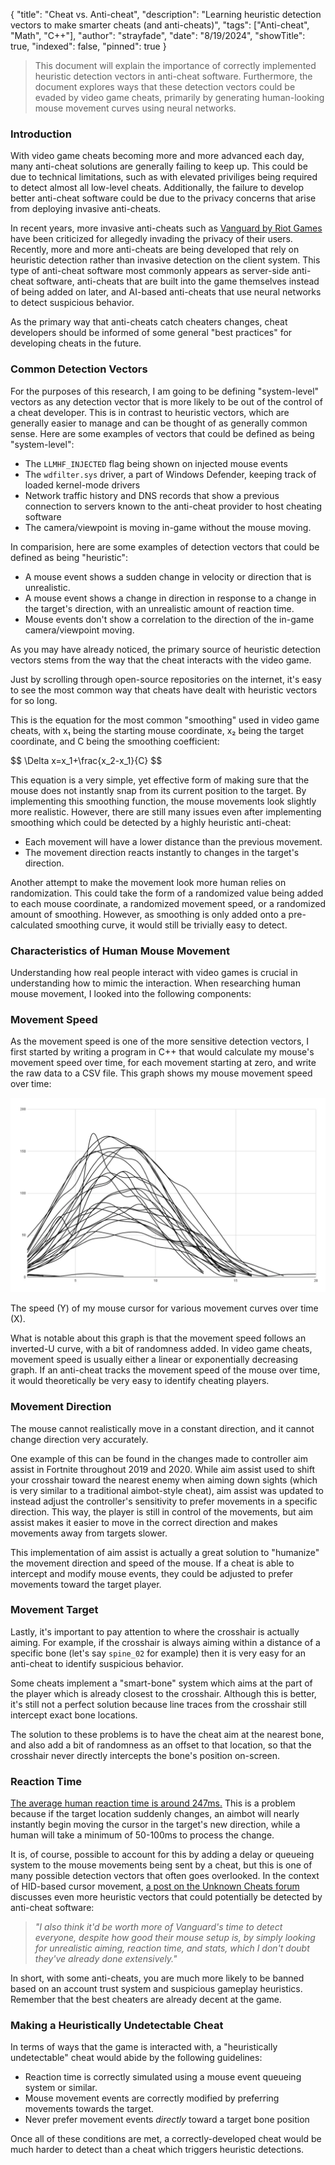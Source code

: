 {
"title": "Cheat vs. Anti-cheat",
"description": "Learning heuristic detection vectors to make smarter cheats (and anti-cheats)",
"tags": ["Anti-cheat", "Math", "C++"],
"author": "strayfade",
"date": "8/19/2024",
"showTitle": true,
"indexed": false,
"pinned": true
}

> This document will explain the importance of correctly implemented heuristic detection vectors in anti-cheat software. Furthermore, the document explores ways that these detection vectors could be evaded by video game cheats, primarily by generating human-looking mouse movement curves using neural networks.

### Introduction

With video game cheats becoming more and more advanced each day, many anti-cheat solutions are generally failing to keep up. This could be due to technical limitations, such as with elevated priviliges being required to detect almost all low-level cheats. Additionally, the failure to develop better anti-cheat software could be due to the privacy concerns that arise from deploying invasive anti-cheats. 

In recent years, more invasive anti-cheats such as [Vanguard by Riot Games](https://support-valorant.riotgames.com/hc/en-us/articles/360046160933-What-is-Vanguard) have been criticized for allegedly invading the privacy of their users. Recently, more and more anti-cheats are being developed that rely on heuristic detection rather than invasive detection on the client system. This type of anti-cheat software most commonly appears as server-side anti-cheat software, anti-cheats that are built into the game themselves instead of being added on later, and AI-based anti-cheats that use neural networks to detect suspicious behavior.

As the primary way that anti-cheats catch cheaters changes, cheat developers should be informed of some general "best practices" for developing cheats in the future.

### Common Detection Vectors

For the purposes of this research, I am going to be defining "system-level" vectors as any detection vector that is more likely to be out of the control of a cheat developer. This is in contrast to heuristic vectors, which are generally easier to manage and can be thought of as generally common sense. Here are some examples of vectors that could be defined as being "system-level":

- The `LLMHF_INJECTED` flag being shown on injected mouse events
- The `wdfilter.sys` driver, a part of Windows Defender, keeping track of loaded kernel-mode drivers
- Network traffic history and DNS records that show a previous connection to servers known to the anti-cheat provider to host cheating software
- The camera/viewpoint is moving in-game without the mouse moving.

In comparision, here are some examples of detection vectors that could be defined as being "heuristic":

- A mouse event shows a sudden change in velocity or direction that is unrealistic.
- A mouse event shows a change in direction in response to a change in the target's direction, with an unrealistic amount of reaction time.
- Mouse events don't show a correlation to the direction of the in-game camera/viewpoint moving.

As you may have already noticed, the primary source of heuristic detection vectors stems from the way that the cheat interacts with the video game.

Just by scrolling through open-source repositories on the internet, it's easy to see the most common way that cheats have dealt with heuristic vectors for so long.

This is the equation for the most common "smoothing" used in video game cheats, with x₁ being the starting mouse coordinate, x₂ being the target coordinate, and C being the smoothing coefficient:

<latex>
$$
\Delta x=x_1+\frac{x_2-x_1}{C}
$$
</latex>

This equation is a very simple, yet effective form of making sure that the mouse does not instantly snap from its current position to the target. By implementing this smoothing function, the mouse movements look slightly more realistic. However, there are still many issues even after implementing smoothing which could be detected by a highly heuristic anti-cheat:

- Each movement will have a lower distance than the previous movement.
- The movement direction reacts instantly to changes in the target's direction.

Another attempt to make the movement look more human relies on randomization. This could take the form of a randomized value being added to each mouse coordinate, a randomized movement speed, or a randomized amount of smoothing. However, as smoothing is only added onto a pre-calculated smoothing curve, it would still be trivially easy to detect.

### Characteristics of Human Mouse Movement

Understanding how real people interact with video games is crucial in understanding how to mimic the interaction. When researching human mouse movement, I looked into the following components:

### Movement Speed

As the movement speed is one of the more sensitive detection vectors, I first started by writing a program in C++ that would calculate my mouse's movement speed over time, for each movement starting at zero, and write the raw data to a CSV file. This graph shows my mouse movement speed over time:

<img invertable src="/assets/images/FeedForward3.webp"/>    
<p class="image-caption">The speed (Y) of my mouse cursor for various movement curves over time (X).</p>

What is notable about this graph is that the movement speed follows an inverted-U curve, with a bit of randomness added. In video game cheats, movement speed is usually either a linear or exponentially decreasing graph. If an anti-cheat tracks the movement speed of the mouse over time, it would theoretically be very easy to identify cheating players.

### Movement Direction

The mouse cannot realistically move in a constant direction, and it cannot change direction very accurately. 

One example of this can be found in the changes made to controller aim assist in Fortnite throughout 2019 and 2020. While aim assist used to shift your crosshair toward the nearest enemy when aiming down sights (which is very similar to a traditional aimbot-style cheat), aim assist was updated to instead adjust the controller's sensitivity to prefer movements in a specific direction. This way, the player is still in control of the movements, but aim assist makes it easier to move in the correct direction and makes movements away from targets slower.

This implementation of aim assist is actually a great solution to "humanize" the movement direction and speed of the mouse. If a cheat is able to intercept and modify mouse events, they could be adjusted to prefer movements toward the target player.

### Movement Target

Lastly, it's important to pay attention to where the crosshair is actually aiming. For example, if the crosshair is always aiming within a distance of a specific bone (let's say `spine_02` for example) then it is very easy for an anti-cheat to identify suspicious behavior.

Some cheats implement a "smart-bone" system which aims at the part of the player which is already closest to the crosshair. Although this is better, it's still not a perfect solution because line traces from the crosshair still intercept exact bone locations.

The solution to these problems is to have the cheat aim at the nearest bone, and also add a bit of randomness as an offset to that location, so that the crosshair never directly intercepts the bone's position on-screen.

### Reaction Time

[The average human reaction time is around 247ms.](https://www.ncbi.nlm.nih.gov/pmc/articles/PMC4456887/) This is a problem because if the target location suddenly changes, an aimbot will nearly instantly begin moving the cursor in the target's new direction, while a human will take a minimum of 50-100ms to process the change.

It is, of course, possible to account for this by adding a delay or queueing system to the mouse movements being sent by a cheat, but this is one of many possible detection vectors that often goes overlooked. In the context of HID-based cursor movement, [a post on the Unknown Cheats forum](https://www.unknowncheats.me/forum/3968927-post13.html) discusses even more heuristic vectors that could potentially be detected by anti-cheat software:

> *"I also think it'd be worth more of Vanguard's time to detect everyone, despite how good their mouse setup is, by simply looking for unrealistic aiming, reaction time, and stats, which I don't doubt they've already done extensively."*

In short, with some anti-cheats, you are much more likely to be banned based on an account trust system and suspicious gameplay heuristics. Remember that the best cheaters are already decent at the game.

### Making a Heuristically Undetectable Cheat

In terms of ways that the game is interacted with, a "heuristically undetectable" cheat would abide by the following guidelines:

- Reaction time is correctly simulated using a mouse event queueing system or similar.
- Mouse movement events are correctly modified by preferring movements towards the target.
- Never prefer movement events *directly* toward a target bone position

Once all of these conditions are met, a correctly-developed cheat would be much harder to detect than a cheat which triggers heuristic detections.